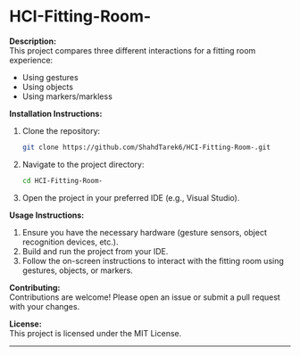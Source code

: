 

# HCI-Fitting-Room-

**Description:**  
This project compares three different interactions for a fitting room experience:
- Using gestures
- Using objects
- Using markers/markless

**Installation Instructions:**  
1. Clone the repository:
   ```sh
   git clone https://github.com/ShahdTarek6/HCI-Fitting-Room-.git
   ```
2. Navigate to the project directory:
   ```sh
   cd HCI-Fitting-Room-
   ```
3. Open the project in your preferred IDE (e.g., Visual Studio).

**Usage Instructions:**  
1. Ensure you have the necessary hardware (gesture sensors, object recognition devices, etc.).
2. Build and run the project from your IDE.
3. Follow the on-screen instructions to interact with the fitting room using gestures, objects, or markers.

**Contributing:**  
Contributions are welcome! Please open an issue or submit a pull request with your changes.

**License:**  
This project is licensed under the MIT License.

---
